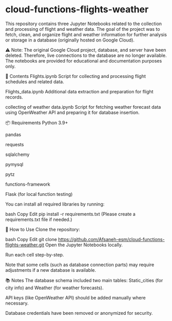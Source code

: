 # cloud-functions-flights-weather
This repository contains three Jupyter Notebooks related to the collection and processing of flight and weather data.
The goal of the project was to fetch, clean, and organize flight and weather information for further analysis or storage in a database (originally hosted on Google Cloud).

⚠️ Note:
The original Google Cloud project, database, and server have been deleted. Therefore, live connections to the database are no longer available. The notebooks are provided for educational and documentation purposes only.

📁 Contents
Flights.ipynb
Script for collecting and processing flight schedules and related data.

Flights_data.ipynb
Additional data extraction and preparation for flight records.

collecting of weather data.ipynb
Script for fetching weather forecast data using OpenWeather API and preparing it for database insertion.

📦 Requirements
Python 3.9+

pandas

requests

sqlalchemy

pymysql

pytz

functions-framework

Flask (for local function testing)

You can install all required libraries by running:

bash
Copy
Edit
pip install -r requirements.txt
(Please create a requirements.txt file if needed.)

🚀 How to Use
Clone the repository:

bash
Copy
Edit
git clone https://github.com/Afsaneh-esm/cloud-functions-flights-weather.git
Open the Jupyter Notebooks locally.

Run each cell step-by-step.

Note that some cells (such as database connection parts) may require adjustments if a new database is available.

📚 Notes
The database schema included two main tables: Static_cities (for city info) and Weather (for weather forecasts).

API keys (like OpenWeather API) should be added manually where necessary.

Database credentials have been removed or anonymized for security.
